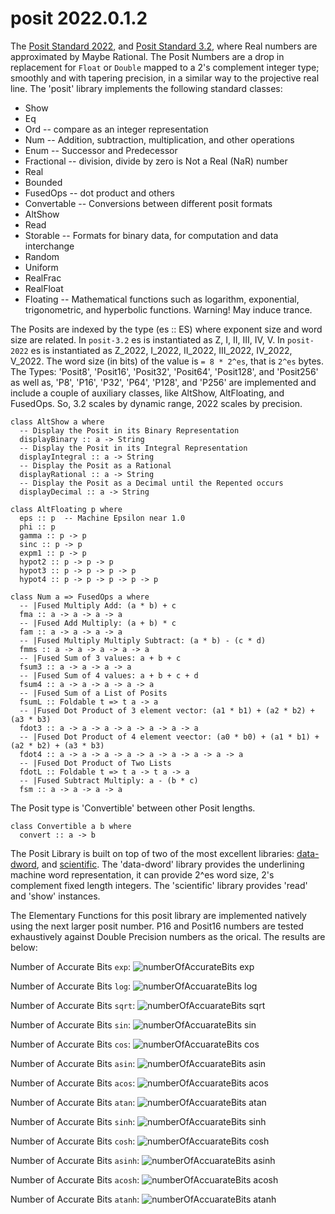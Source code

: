 # posit 2022.0.1.2

The [Posit Standard 2022](https://posithub.org/docs/posit_standard-2.pdf),
and [Posit Standard 3.2](https://posithub.org/docs/posit_standard.pdf), 
where Real numbers are approximated by Maybe Rational.  The Posit 
Numbers are a drop in replacement for `Float` or `Double` mapped to a 
2's complement integer type; smoothly and with tapering precision, in a 
similar way to the projective real line.  The 'posit' library implements
the following standard classes:

 * Show
 * Eq
 * Ord  -- compare as an integer representation
 * Num  -- Addition, subtraction, multiplication, and other operations
 * Enum  -- Successor and Predecessor
 * Fractional  -- division, divide by zero is Not a Real (NaR) number
 * Real
 * Bounded
 * FusedOps  -- dot product and others
 * Convertable  -- Conversions between different posit formats
 * AltShow
 * Read
 * Storable  -- Formats for binary data, for computation and data interchange
 * Random
 * Uniform
 * RealFrac
 * RealFloat
 * Floating  -- Mathematical functions such as logarithm, exponential, trigonometric, and hyperbolic functions. Warning! May induce trance.

The Posits are indexed by the type (es :: ES) where exponent size and
word size are related.  In `posit-3.2` es is instantiated as Z, I,
II, III, IV, V.  In `posit-2022` es is instantiated as Z_2022, I_2022, 
II_2022, III_2022, IV_2022, V_2022.  The word size (in bits) of the 
value is `= 8 * 2^es`, that is `2^es` bytes.  The Types: 'Posit8', 
'Posit16', 'Posit32', 'Posit64', 'Posit128', and 'Posit256' as well as,
'P8', 'P16', 'P32', 'P64', 'P128', and 'P256' are implemented and 
include a couple of auxiliary classes, like AltShow, AltFloating, and 
FusedOps.  So, 3.2 scales by dynamic range, 2022 scales by precision.

```
class AltShow a where
  -- Display the Posit in its Binary Representation
  displayBinary :: a -> String
  -- Display the Posit in its Integral Representation
  displayIntegral :: a -> String
  -- Display the Posit as a Rational
  displayRational :: a -> String
  -- Display the Posit as a Decimal until the Repented occurs
  displayDecimal :: a -> String
```

```
class AltFloating p where
  eps :: p  -- Machine Epsilon near 1.0
  phi :: p
  gamma :: p -> p
  sinc :: p -> p
  expm1 :: p -> p
  hypot2 :: p -> p -> p
  hypot3 :: p -> p -> p -> p
  hypot4 :: p -> p -> p -> p -> p
```

```
class Num a => FusedOps a where
  -- |Fused Multiply Add: (a * b) + c
  fma :: a -> a -> a -> a
  -- |Fused Add Multiply: (a + b) * c
  fam :: a -> a -> a -> a
  -- |Fused Multiply Multiply Subtract: (a * b) - (c * d)
  fmms :: a -> a -> a -> a -> a
  -- |Fused Sum of 3 values: a + b + c
  fsum3 :: a -> a -> a -> a
  -- |Fused Sum of 4 values: a + b + c + d
  fsum4 :: a -> a -> a -> a -> a
  -- |Fused Sum of a List of Posits
  fsumL :: Foldable t => t a -> a
  -- |Fused Dot Product of 3 element vector: (a1 * b1) + (a2 * b2) + (a3 * b3)
  fdot3 :: a -> a -> a -> a -> a -> a -> a
  -- |Fused Dot Product of 4 element veector: (a0 * b0) + (a1 * b1) + (a2 * b2) + (a3 * b3)
  fdot4 :: a -> a -> a -> a -> a -> a -> a -> a -> a
  -- |Fused Dot Product of Two Lists
  fdotL :: Foldable t => t a -> t a -> a
  -- |Fused Subtract Multiply: a - (b * c)
  fsm :: a -> a -> a -> a
```

The Posit type is 'Convertible' between other Posit lengths.

```
class Convertible a b where
  convert :: a -> b
```

The Posit Library is built on top of two of the most excellent libraries:
[data-dword](https://hackage.haskell.org/package/data-dword), and
[scientific](https://hackage.haskell.org/package/scientific).  The
'data-dword' library provides the underlining machine word
representation, it can provide 2^es word size, 2's complement fixed
length integers.  The 'scientific' library provides 'read' and 'show'
instances.


The Elementary Functions for this posit library are implemented natively
using the next larger posit number.  P16 and Posit16 numbers are tested
exhaustively against Double Precision numbers as the orical.  The results
are below:

Number of Accurate Bits `exp`:
![numberOfAccurateBits exp](https://github.com/waivio/posit/blob/posit-2022/test/Results/Bits%20Accuracy%20of%20exp%20with%20P16%20and%20Posit16.png)

Number of Accurate Bits `log`:
![numberOfAccuarateBits log](https://github.com/waivio/posit/blob/posit-2022/test/Results/Bits%20Accuracy%20of%20log%20with%20P16%20and%20Posit16.png)

Number of Accurate Bits `sqrt`:
![numberOfAccuarateBits sqrt](https://github.com/waivio/posit/blob/posit-2022/test/Results/Bits%20Accuracy%20of%20sqrt%20with%20P16%20and%20Posit16.png)

Number of Accurate Bits `sin`:
![numberOfAccuarateBits sin](https://github.com/waivio/posit/blob/posit-2022/test/Results/Bits%20Accuracy%20of%20sin%20with%20P16%20and%20Posit16.png)

Number of Accurate Bits `cos`:
![numberOfAccuarateBits cos](https://github.com/waivio/posit/blob/posit-2022/test/Results/Bits%20Accuracy%20of%20cos%20with%20P16%20and%20Posit16.png)

Number of Accurate Bits `asin`:
![numberOfAccuarateBits asin](https://github.com/waivio/posit/blob/posit-2022/test/Results/Bits%20Accuracy%20of%20asin%20with%20P16%20and%20Posit16.png)

Number of Accurate Bits `acos`:
![numberOfAccuarateBits acos](https://github.com/waivio/posit/blob/posit-2022/test/Results/Bits%20Accuracy%20of%20acos%20with%20P16%20and%20Posit16.png)

Number of Accurate Bits `atan`:
![numberOfAccuarateBits atan](https://github.com/waivio/posit/blob/posit-2022/test/Results/Bits%20Accuracy%20of%20atan%20with%20P16%20and%20Posit16.png)

Number of Accurate Bits `sinh`:
![numberOfAccuarateBits sinh](https://github.com/waivio/posit/blob/posit-2022/test/Results/Bits%20Accuracy%20of%20sinh%20with%20P16%20and%20Posit16.png)

Number of Accurate Bits `cosh`:
![numberOfAccuarateBits cosh](https://github.com/waivio/posit/blob/posit-2022/test/Results/Bits%20Accuracy%20of%20cosh%20with%20P16%20and%20Posit16.png)

Number of Accurate Bits `asinh`:
![numberOfAccuarateBits asinh](https://github.com/waivio/posit/blob/posit-2022/test/Results/Bits%20Accuracy%20of%20asinh%20with%20P16%20and%20Posit16.png)

Number of Accurate Bits `acosh`:
![numberOfAccuarateBits acosh](https://github.com/waivio/posit/blob/posit-2022/test/Results/Bits%20Accuracy%20of%20acosh%20with%20P16%20and%20Posit16.png)

Number of Accurate Bits `atanh`:
![numberOfAccuarateBits atanh](https://github.com/waivio/posit/blob/posit-2022/test/Results/Bits%20Accuracy%20of%20atanh%20with%20P16%20and%20Posit16.png)


